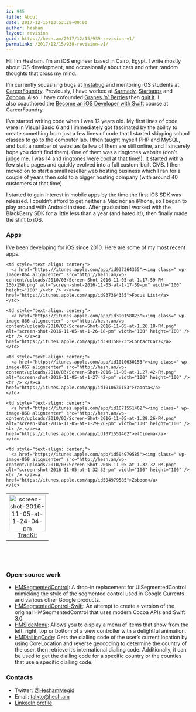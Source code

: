 ```yaml
---
id: 945
title: About
date: 2017-12-15T13:53:28+00:00
author: hesham
layout: revision
guid: https://hesh.am/2017/12/15/939-revision-v1/
permalink: /2017/12/15/939-revision-v1/
---
```

Hi! I&#8217;m Hesham. I&#8217;m an iOS engineer based in Cairo, Egypt. I write mostly about iOS development, and occasionally about cars and other random thoughts that cross my mind.

I&#8217;m currently squashing bugs at [Instabug](https://instabug.com/) and mentoring iOS students at [CareerFoundry](https://careerfoundry.com). Previously, I have worked at [Sarmady](http://www.sarmady.net/), [Startappz](http://www.startappz.com/) and [Zoboon](https://eg.zoboon.com/). Also, I have cofounded [Grapes &#8216;n&#8217; Berries](http://www.grapesnberries.com/) then [quit it](http://hesh.am/2016/09/i-quit-the-company-i-cofounded/). I also coauthored the [Become an iOS Developer with Swift](https://careerfoundry.com/en/courses/become-an-ios-developer) course at CareerFoundry.

I’ve started writing code when I was 12 years old. My first lines of code were in Visual Basic 6 and I immediately got fascinated by the ability to create something from just a few lines of code that I started skipping school classes to go to the computer lab. I then taught myself PHP and MySQL, and built a number of websites (a few of them are still online, and I sincerely hope you don’t find them). One of them was a ringtones website (don’t judge me, I was 14 and ringtones were cool at that time!). It started with a few static pages and quickly evolved into a full custom-built CMS. I then moved on to start a small reseller web hosting business which I ran for a couple of years then sold to a bigger hosting company (with around 40 customers at that time).

I started to gain interest in mobile apps by the time the first iOS SDK was released. I couldn’t afford to get neither a Mac nor an iPhone, so I began to play around with Android instead. After graduation I worked with the BlackBerry SDK for a little less than a year (and hated it!), then finally made the shift to iOS.

### **Apps**

I’ve been developing for iOS since 2010. Here are some of my most recent apps.

<table style="width: 756px; border-width: 0px; height: 188px;" border="0">
  <tr>
    <td style="text-align: center;">
      <a href="https://itunes.apple.com/app/id684374465"><img class=" wp-image-865 aligncenter" src="http://hesh.am/wp-content/uploads/2010/03/Screen-Shot-2016-11-05-at-1.24.04-PM.png" alt="screen-shot-2016-11-05-at-1-24-04-pm" width="100" height="100" /><br /> </a><a href="https://itunes.apple.com/app/id684374465">TracKit</a>
    </td>
    
    <td style="text-align: center;">
      <a href="https://itunes.apple.com/app/id937364355"><img class=" wp-image-864 aligncenter" src="http://hesh.am/wp-content/uploads/2010/03/Screen-Shot-2016-11-05-at-1.17.59-PM-150x150.png" alt="screen-shot-2016-11-05-at-1-17-59-pm" width="100" height="100" /><br /> </a><a href="https://itunes.apple.com/app/id937364355">Focus List</a>
    </td>
    
    <td style="text-align: center;">
      <a href="https://itunes.apple.com/app/id390158823"><img class=" wp-image-866 aligncenter" src="http://hesh.am/wp-content/uploads/2010/03/Screen-Shot-2016-11-05-at-1.26.18-PM.png" alt="screen-shot-2016-11-05-at-1-26-18-pm" width="100" height="100" /><br /> </a><a href="https://itunes.apple.com/app/id390158823">ContactCars</a>
    </td>
    
    <td style="text-align: center;">
      <a href="https://itunes.apple.com/app/id1010630153"><img class=" wp-image-867 aligncenter" src="http://hesh.am/wp-content/uploads/2010/03/Screen-Shot-2016-11-05-at-1.27.42-PM.png" alt="screen-shot-2016-11-05-at-1-27-42-pm" width="100" height="100" /><br /> </a><a href="https://itunes.apple.com/app/id1010630153">Yaoota</a>
    </td>
    
    <td style="text-align: center;">
      <a href="https://itunes.apple.com/app/id1071551462"><img class=" wp-image-868 aligncenter" src="http://hesh.am/wp-content/uploads/2010/03/Screen-Shot-2016-11-05-at-1.29.26-PM.png" alt="screen-shot-2016-11-05-at-1-29-26-pm" width="100" height="100" /><br /> </a><a href="https://itunes.apple.com/app/id1071551462">elCinema</a>
    </td>
    
    <td style="text-align: center;">
      <a href="https://itunes.apple.com/app/id504979585"><img class=" wp-image-869 aligncenter" src="http://hesh.am/wp-content/uploads/2010/03/Screen-Shot-2016-11-05-at-1.32.32-PM.png" alt="screen-shot-2016-11-05-at-1-32-32-pm" width="100" height="100" /><br /> </a><a href="https://itunes.apple.com/app/id504979585">Zoboon</a>
    </td>
  </tr>
</table>

### **Open-source work**

  * [HMSegmentedControl](https://github.com/HeshamMegid/HMSegmentedControl): A drop-in replacement for UISegmentedControl mimicking the style of the segmented control used in Google Currents and various other Google products.
  * [HMSegmentedControl-Swift](https://github.com/HeshamMegid/HMSegmentedControl-Swift): An attempt to create a version of the original HMSegmentedControl that uses modern Cocoa APIs and Swift 3.0.
  * [HMSideMenu](https://github.com/HeshamMegid/HMSideMenu): Allows you to display a menu of items that show from the left, right, top or bottom of a view controller with a delightful animation.
  * [HMDiallingCode](https://github.com/HeshamMegid/HMDiallingCode): Gets the dialling code of the user&#8217;s current location by using CoreLocation and reverse geocoding to determine the country of the user, then retrieve it&#8217;s international dialling code. Additionally, it can be used to get the dialling code for a specific country or the counties that use a specific dialling code.

### **Contacts**

  * Twitter: [@HeshamMegid](http://twitter.com/HeshamMegid)
  * Email: <talkto@hesh.am>
  * [LinkedIn profile](http://www.linkedin.com/in/HeshamMegid)

<span style="color: #222222; font-family: arial, sans-serif; font-size: 13px; line-height: normal;"> </span>